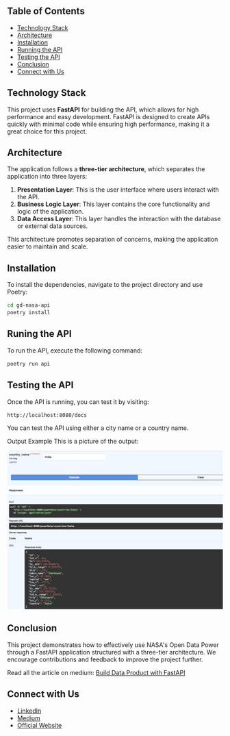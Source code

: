 ## Table of Contents

- [Technology Stack](#technology-stack)
- [Architecture](#architecture)
- [Installation](#installation)
- [Running the API](#running-the-api)
- [Testing the API](#testing-the-api)
- [Conclusion](#conclusion)
- [Connect with Us](#connect-with-us)

## Technology Stack

This project uses **FastAPI** for building the API, which allows for high performance and easy development. FastAPI is designed to create APIs quickly with minimal code while ensuring high performance, making it a great choice for this project.


## Architecture

The application follows a **three-tier architecture**, which separates the application into three layers:

1. **Presentation Layer**: This is the user interface where users interact with the API.
2. **Business Logic Layer**: This layer contains the core functionality and logic of the application.
3. **Data Access Layer**: This layer handles the interaction with the database or external data sources.

This architecture promotes separation of concerns, making the application easier to maintain and scale.

## Installation

To install the dependencies, navigate to the project directory and use Poetry:

```bash
cd gd-nasa-api
poetry install
```

## Runing the API
To run the API, execute the following command:

```bash
poetry run api
```

## Testing the API
Once the API is running, you can test it by visiting:

```bash
http://localhost:8080/docs
```
You can test the API using either a city name or a country name.

Output Example
This is a picture of the output:

![Output Example](./images/image.png)


## Conclusion

This project demonstrates how to effectively use NASA's Open Data Power through a FastAPI application structured with a three-tier architecture. We encourage contributions and feedback to improve the project further.

Read all the article on medium: [Build Data Product with FastAPI](https://medium.com/gnomondigital/part-3-4-build-data-product-with-fastapi-feb380a6a42c)
## Connect with Us

- [LinkedIn](https://www.linkedin.com/company/gnomon-digital)
- [Medium](https://medium.com/gnomondigital)
- [Official Website](https://www.gnomondigital.com)